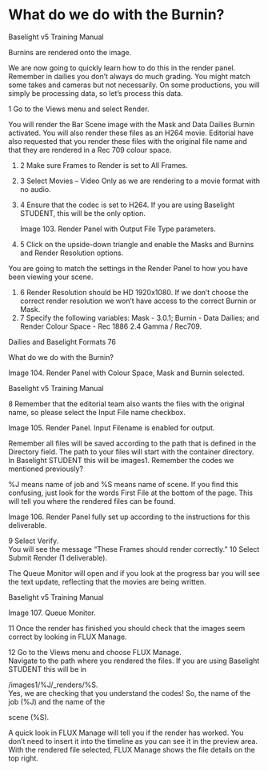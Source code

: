 # What do we do with the Burnin?

Baselight v5 Training Manual

Burnins are rendered onto the image.

We are now going to quickly learn how to do this in the render panel. Remember in dailies you don’t always do much grading. You might match some takes and cameras but not necessarily. On some productions, you will simply be processing data, so let’s process this data.

1 Go to the Views menu and select Render.

You will render the Bar Scene image with the Mask and Data Dailies Burnin activated. You will also render these files as an H264 movie. Editorial have also requested that you render these files with the original file name and that they are rendered in a Rec 709 colour space.

1. 2  Make sure Frames to Render is set to All Frames.
2. 3  Select Movies – Video Only as we are rendering to a movie format with no audio.
3. 4  Ensure that the codec is set to H264. If you are using Baselight STUDENT, this will be the only option.

   Image 103. Render Panel with Output File Type parameters.

4. 5  Click on the upside-down triangle and enable the Masks and Burnins and Render Resolution options.

You are going to match the settings in the Render Panel to how you have been viewing your scene.

1. 6  Render Resolution should be HD 1920x1080. If we don’t choose the correct render resolution we won’t have access to the correct Burnin or Mask.
2. 7  Specify the following variables: Mask - 3.0.1; Burnin - Data Dailies; and Render Colour Space - Rec 1886 2.4 Gamma / Rec709.

Dailies and Baselight Formats 76

What do we do with the Burnin?

Image 104. Render Panel with Colour Space, Mask and Burnin selected.



Baselight v5 Training Manual

8 Remember that the editorial team also wants the files with the original name, so please select the Input File name checkbox.

Image 105. Render Panel. Input Filename is enabled for output.

Remember all files will be saved according to the path that is defined in the Directory field. The path to your files will start with the container directory. In Baselight STUDENT this will be images1. Remember the codes we mentioned previously?

%J means name of job and %S means name of scene. If you find this confusing, just look for the words First File at the bottom of the page. This will tell you where the rendered files can be found.

Image 106. Render Panel fully set up according to the instructions for this deliverable.

9 Select Verify.  
 You will see the message “These Frames should render correctly.” 10 Select Submit Render \(1 deliverable\).

The Queue Monitor will open and if you look at the progress bar you will see the text update, reflecting that the movies are being written.



Baselight v5 Training Manual

Image 107. Queue Monitor.

11 Once the render has finished you should check that the images seem correct by looking in FLUX Manage.

12 Go to the Views menu and choose FLUX Manage.  
 Navigate to the path where you rendered the files. If you are using Baselight STUDENT this will be in

/images1/%J/\_renders/%S.  
 Yes, we are checking that you understand the codes! So, the name of the job \(%J\) and the name of the

scene \(%S\).

A quick look in FLUX Manage will tell you if the render has worked. You don’t need to insert it into the timeline as you can see it in the preview area. With the rendered file selected, FLUX Manage shows the file details on the top right.

